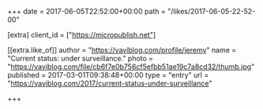 +++
date = 2017-06-05T22:52:00+00:00
path = "/likes/2017-06-05-22-52-00"

[extra]
client_id = ["https://micropublish.net"]

[[extra.like_of]]
author = "https://vaviblog.com/profile/jeremy"
name = "Current status: under surveillance."
photo = "https://vaviblog.com/file/cb6f7e0b756cf5efbb51ae19c7a8cd32/thumb.jpg"
published = 2017-03-01T09:38:48+00:00
type = "entry"
url = "https://vaviblog.com/2017/current-status-under-surveillance"

+++


